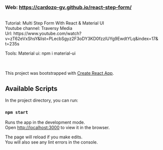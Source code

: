 ### Web: https://cardozo-gv.github.io/react-step-form/
<br>
Tutorial: Multi Step Form With React & Material UI
<br>
Youtube channel: Traversy Media
<br>
Url: https://www.youtube.com/watch?v=zT62eVxShsY&list=PLecbSgyz2F3oDY3KD0fzzIUYg9EwdtYLq&index=17&t=235s
<br>

Tools:
Material ui: npm i material-ui

<br><br>
This project was bootstrapped with [Create React App](https://github.com/facebook/create-react-app).

## Available Scripts

In the project directory, you can run:

### `npm start`

Runs the app in the development mode.<br>
Open [http://localhost:3000](http://localhost:3000) to view it in the browser.

The page will reload if you make edits.<br>
You will also see any lint errors in the console.
